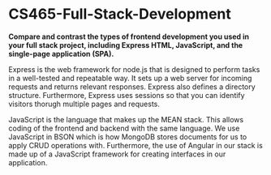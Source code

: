 # CS465-Full-Stack-Development

<b>Compare and contrast the types of frontend development you used in your full stack project, including Express HTML, JavaScript, and the single-page application (SPA).</b>
<p>  Express is the web framework for node.js that is designed to perform tasks in a well-tested and repeatable way. It sets up a web server for incoming requests and returns relevant responses.
Express also defines a directory structure. Furthermore, Express uses sessions so that you can identify visitors thorugh multiple pages and requests.</p>
<p>  JavaScript is the language that makes up the MEAN stack. This allows coding of the frontend and backend with the same language. We use JavaScript in BSON which is how MongoDB stores documents for us to apply CRUD operations with. Furthermore, the use of Angular in our stack is made up of a JavaScript framework for creating interfaces in our application.</p>
